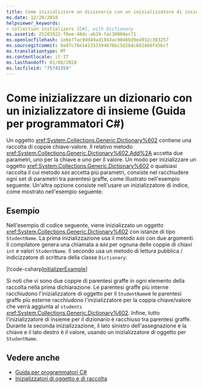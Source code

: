 ```yaml
---
title: Come inizializzare un dizionario con un inizializzatore di insieme - Guida per programmatori C#
ms.date: 12/20/2018
helpviewer_keywords:
- collection initializers [C#], with Dictionary
ms.assetid: 25283922-f8ee-40dc-a639-fac30804ec71
ms.openlocfilehash: 1e6e7fac9dd49ad1943ac9046bd9e4932c383257
ms.sourcegitcommit: 9a97c76e141333394676bc5d264c6624b6f45bcf
ms.translationtype: MT
ms.contentlocale: it-IT
ms.lasthandoff: 01/08/2020
ms.locfileid: "75741359"
---
```

# <a name="how-to-initialize-a-dictionary-with-a-collection-initializer-c-programming-guide"></a>Come inizializzare un dizionario con un inizializzatore di insieme (Guida per programmatori C#)

Un oggetto <xref:System.Collections.Generic.Dictionary%602> contiene una raccolta di coppie chiave-valore. Il relativo metodo <xref:System.Collections.Generic.Dictionary%602.Add%2A> accetta due parametri, uno per la chiave e uno per il valore. Un modo per inizializzare un oggetto <xref:System.Collections.Generic.Dictionary%602> o qualsiasi raccolta il cui metodo `Add` accetta più parametri, consiste nel racchiudere ogni set di parametri tra parentesi graffe, come illustrato nell'esempio seguente. Un'altra opzione consiste nell'usare un inizializzatore di indice, come mostrato nell'esempio seguente.

## <a name="example"></a>Esempio

Nell'esempio di codice seguente, viene inizializzato un oggetto <xref:System.Collections.Generic.Dictionary%602> con istanze di tipo `StudentName`.  La prima inizializzazione usa il metodo `Add` con due argomenti. Il compilatore genera una chiamata a `Add` per ognuna delle coppie di chiavi `int` e valori `StudentName`. Il secondo usa un metodo di lettura pubblica / indicizzatore di scrittura della classe `Dictionary`:

[!code-csharp[InitializerExample](../../../../samples/snippets/csharp/programming-guide/classes-and-structs/object-collection-initializers/HowToDictionaryInitializer.cs#HowToDictionaryInitializer)]  

Si noti che vi sono due coppie di parentesi graffe in ogni elemento della raccolta nella prima dichiarazione. Le parentesi graffe più interne racchiudono l'inizializzatore di oggetto per il `StudentName`e le parentesi graffe più esterne racchiudono l'inizializzatore per la coppia chiave/valore che verrà aggiunta al `students` <xref:System.Collections.Generic.Dictionary%602>. Infine, tutto l'inizializzatore di insieme per il dizionario è racchiuso tra parentesi graffe. Durante la seconda inizializzazione, il lato sinistro dell'assegnazione è la chiave e il lato destro è il valore, usando un inizializzatore di oggetto per `StudentName`.

## <a name="see-also"></a>Vedere anche

- [Guida per programmatori C#](../index.md)
- [Inizializzatori di oggetto e di raccolta](./object-and-collection-initializers.md)
